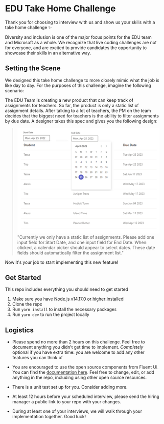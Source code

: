 # EDU Take Home Challenge
Thank you for choosing to interview with us and show us your skills with a take home challenge ✨

Diversity and inclusion is one of the major focus points for the EDU team and Microsoft as a whole. We recognize that live coding challenges are not for everyone, and are excited to provide candidates the opportunity to showcase their skills in an alternative way. 

## Setting the Scene
We designed this take home challenge to more closely mimic what the job is like day to day. For the purposes of this challenge, imagine the following scenario:

The EDU Team is creating a new product that can keep track of assignments for teachers. So far, the product is only a static list of assignment details. After talking to a lot of teachers, the PM on the team decides that the biggest need for teachers is the ability to filter assignments by due date. A designer takes this spec and gives you the following design:

> ![This is an image](design.png)
> "Currently we only have a static list of assignments. Please add one input field for Start Date, and one input field for End Date. When clicked, a calendar picker should appear to select dates. These date fields should automatically filter the assignment list."

Now it's your job to start implementing this new feature!

## Get Started
This repo includes everything you should need to get started
1. Make sure you have [Node.js v14.17.0 or higher installed](https://nodejs.org/en/download/)
2. Clone the repo
3. Run `yarn install` to install the necessary packages
4. Run `yarn dev` to run the project locally 

## Logistics
- Please spend no more than 2 hours on this challenge. Feel free to document anything you didn't get time to implement. _Completely_ optional if you have extra time: you are welcome to add any other features you can think of

- You are encouraged to use the open source components from Fluent UI. You can find the [documentation here](https://developer.microsoft.com/en-us/fluentui#/controls/web). Feel free to change, edit, or add anything in the repo, including using other open source resources.

- There is a unit test set up for you. Consider adding more.

- At least 12 hours before your scheduled interview, please send the hiring manager a public link to your repo with your changes.

- During at least one of your interviews, we will walk through your implementation together. Good luck!